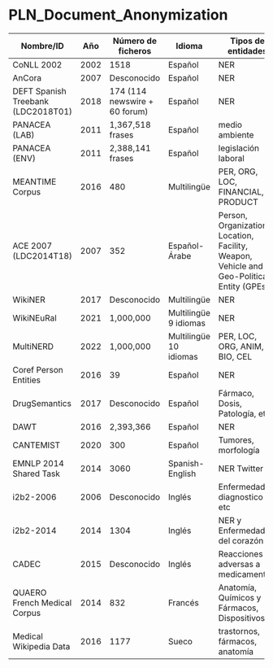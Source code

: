 # PLN_Document_Anonymization

| Nombre/ID                          | Año         | Número de ficheros            | Idioma                                                                    | Tipos de entidades                    | Médico |
| ---------------------------------- | ----------- | ----------------------------- | ------------------------------------------------------------------------- | ----------------------------------------- | ------ |
| CoNLL 2002                         | 2002        | 1518                   | Español                                                                   | NER                           | No     |
| AnCora                             | 2007        | Desconocido                   | Español                                                                   | NER                    | No     |
| DEFT Spanish Treebank (LDC2018T01) | 2018        | 174 (114 newswire + 60 forum) | Español                                                                   | NER                           | No     |
| PANACEA (LAB)                      | 2011        | 1,367,518 frases                   | Español                                                                   | medio ambiente                               | No     |
| PANACEA (ENV)                      | 2011        | 2,388,141 frases                   | Español                                                                   | legislación laboral                                | No     |
| MEANTIME Corpus                    | 2016        | 480             | Multilingüe                                                            | PER, ORG, LOC, FINANCIAL, PRODUCT                | No     |
| ACE 2007 (LDC2014T18)             | 2007        | 352              | Español-Árabe                                                             | Person, Organization, Location, Facility, Weapon, Vehicle and Geo-Political Entity (GPEs).                   | No     |
| WikiNER                            | 2017        | Desconocido                   | Multilingüe                                                               | NER                      | No     |
| WikiNEuRal                         | 2021        | 1,000,000                    | Multilingüe       9 idiomas                                                        | NER                       | No     |
| MultiNERD                          | 2022        | 1,000,000                   | Multilingüe   10 idiomas                                                            | PER, LOC, ORG, ANIM, BIO, CEL           | No     |
| Coref Person Entities              | 2016        | 39                   | Español                                              | NER                    | No     |
| DrugSemantics                      | 2017        | Desconocido                   | Español                                                                   | Fármaco, Dosis, Patología, etc.           | Sí     |
| DAWT                               | 2016        | 2,393,366                   | Español                                                    | NER                       | No     |
| CANTEMIST                          | 2020        | 300       | Español                                                                   | Tumores, morfología                       | Sí     |
| EMNLP 2014 Shared Task             | 2014        | 3060                   | Spanish-English | NER Twitter                    | No     |
| i2b2-2006                          | 2006        | Desconocido                   | Inglés                                                                    | Enfermedades, diagnostico etc                  | Sí     |
| i2b2-2014                          | 2014        | 1304                   | Inglés                                                                    | NER y Enfermedades del corazón                   | Sí     |
| CADEC                              | 2015        | Desconocido                   | Inglés                                                                    | Reacciones adversas a medicamentos  | Sí     |
| QUAERO French Medical Corpus       | 2014    | 832                   | Francés                                                                   | Anatomía, Químicos y Fármacos, Dispositivos                        | Sí     |
| Medical Wikipedia Data             | 2016        | 1177                   | Sueco                                                                     | trastornos, fármacos, anatomía              | Sí     |
